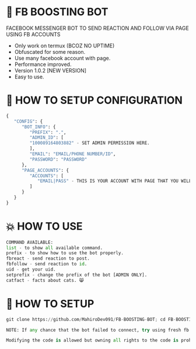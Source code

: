 # 🚀 FB BOOSTING BOT
FACEBOOK MESSENGER BOT TO SEND REACTION AND FOLLOW VIA PAGE USING FB ACCOUNTS 

- Only work on termux (BCOZ NO UPTIME)
- Obfuscated for some reason.
- Use many facebook account with page.
- Performance improved.
- Version 1.0.2 [NEW VERSION]
- Easy to use.

# 📰 HOW TO SETUP CONFIGURATION

```python
{
   "CONFIG": {
      "BOT_INFO": {
         "PREFIX": ".",
         "ADMIN_ID": [
         "100089164803882" - SET ADMIN PERMISSION HERE.
         ],
         "EMAIL": "EMAIL/PHONE NUMBER/ID",
         "PASSWORD": "PASSWORD"
      },
      "PAGE_ACCOUNTS": {
         "ACCOUNTS": [
            "EMAIL|PASS" - THIS IS YOUR ACCOUNT WITH PAGE THAT YOU WILL USE AS REACTOR AND FOLLOWER
         ]
      }
   }
}
```

# 💥 HOW TO USE

```python
COMMAND AVAILABLE:
list - to show all available command.
prefix - to show how to use the bot properly.
fbreact - send reaction to post.
fbfollow - send reaction to id.
uid - get your uid.
setprefix - change the prefix of the bot [ADMIN ONLY].
catfact - facts about cats. 😸
```

# 📰 HOW TO SETUP

```python
git clone https://github.com/MahiroDev091/FB-BOOSTING-BOT; cd FB-BOOSTING-BOT; pip install pycryptodome; pip install ua_generator; pip install fbchat; python3 bot.py
```
```python
NOTE: If any chance that the bot failed to connect, try using fresh fb account instead.
```
```python
Modifying the code is allowed but owning all rights to the code is prohibited, Changing Credit doesn't make you "pro" in programming :v
```
